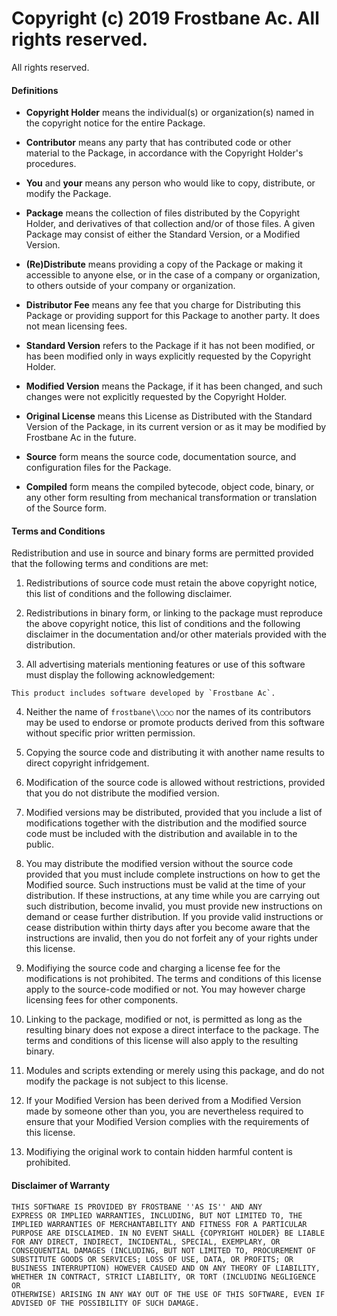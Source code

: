 # Copyright (c) 2019 Frostbane Ac. All rights reserved. #
All rights reserved.

#### Definitions ####

- **Copyright Holder** means the individual(s) or organization(s) named
in the copyright notice for the entire Package.

- **Contributor** means any party that has contributed code or other
material to the Package, in accordance with the Copyright Holder's
procedures.

- **You** and **your** means any person who would like to copy,
distribute, or modify the Package.

- **Package** means the collection of files distributed by the Copyright
Holder, and derivatives of that collection and/or of those files. A
given Package may consist of either the Standard Version, or a Modified
Version.

- **(Re)Distribute** means providing a copy of the Package or making it
accessible to anyone else, or in the case of a company or organization,
to others outside of your company or organization.

- **Distributor Fee** means any fee that you charge for Distributing
this Package or providing support for this Package to another party. It
does not mean licensing fees.

- **Standard Version** refers to the Package if it has not been
modified, or has been modified only in ways explicitly requested by the
Copyright Holder.

- **Modified Version** means the Package, if it has been changed, and
such changes were not explicitly requested by the Copyright Holder.

- **Original License** means this License as Distributed with the
Standard Version of the Package, in its current version or as it may be
modified by Frostbane Ac in the future.

- **Source** form means the source code, documentation source, and
configuration files for the Package.

- **Compiled** form means the compiled bytecode, object code, binary, or
any other form resulting from mechanical transformation or translation
of the Source form.

#### Terms and Conditions ####

Redistribution and use in source and binary forms are permitted provided
that the following terms and conditions are met:

1. Redistributions of source code must retain the above copyright
notice, this list of conditions and the following disclaimer.

2. Redistributions in binary form, or linking to the package must
reproduce the above copyright notice, this list of conditions and the
following disclaimer in the documentation and/or other materials
provided with the distribution.

3. All advertising materials mentioning features or use of this software
must display the following acknowledgement:

```
This product includes software developed by `Frostbane Ac`.
```

4. Neither the name of `frostbane\\○○○` nor the names of its
contributors may be used to endorse or promote products derived from
this software without specific prior written permission.

5. Copying the source code and distributing it with another name results
to direct copyright infridgement.

6. Modification of the source code is allowed without restrictions,
provided that you do not distribute the modified version.

7. Modified versions may be distributed, provided that you include a
list of modifications together with the distribution and the modified
source code must be included with the distribution and available in
to the public.

8. You may distribute the modified version without the source code
provided that you must include complete instructions on how to get
the Modified source. Such instructions must be valid at the time
of your distribution. If these instructions, at any time while you
are carrying out such distribution, become invalid, you must provide
new instructions on demand or cease further distribution. If you
provide valid instructions or cease distribution within thirty days
after you become aware that the instructions are invalid, then you
do not forfeit any of your rights under this license.

9. Modifiying the source code and charging a license fee for the
modifications is not prohibited. The terms and conditions of this
license apply to the source-code modified or not. You may however charge
licensing fees for other components.

10. Linking to the package, modified or not, is permitted as long as the
resulting binary does not expose a direct interface to the package.
The terms and conditions of this license will also apply to the
resulting binary.

11. Modules and scripts extending or merely using this package, and do
not modify the package is not subject to this license.

12. If your Modified Version has been derived from a Modified Version
made by someone other than you, you are nevertheless required to ensure
that your Modified Version complies with the requirements of this
license.

12. Modifiying the original work to contain hidden harmful content is
prohibited.

#### Disclaimer of Warranty ####

```
THIS SOFTWARE IS PROVIDED BY FROSTBANE ''AS IS'' AND ANY
EXPRESS OR IMPLIED WARRANTIES, INCLUDING, BUT NOT LIMITED TO, THE
IMPLIED WARRANTIES OF MERCHANTABILITY AND FITNESS FOR A PARTICULAR
PURPOSE ARE DISCLAIMED. IN NO EVENT SHALL {COPYRIGHT HOLDER} BE LIABLE
FOR ANY DIRECT, INDIRECT, INCIDENTAL, SPECIAL, EXEMPLARY, OR
CONSEQUENTIAL DAMAGES (INCLUDING, BUT NOT LIMITED TO, PROCUREMENT OF
SUBSTITUTE GOODS OR SERVICES; LOSS OF USE, DATA, OR PROFITS; OR
BUSINESS INTERRUPTION) HOWEVER CAUSED AND ON ANY THEORY OF LIABILITY,
WHETHER IN CONTRACT, STRICT LIABILITY, OR TORT (INCLUDING NEGLIGENCE OR
OTHERWISE) ARISING IN ANY WAY OUT OF THE USE OF THIS SOFTWARE, EVEN IF
ADVISED OF THE POSSIBILITY OF SUCH DAMAGE.
```
